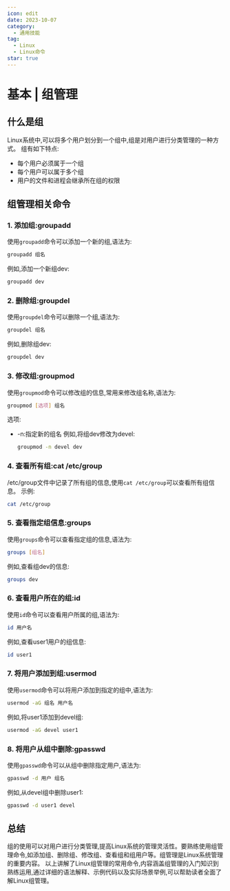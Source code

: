 ```yaml
---
icon: edit
date: 2023-10-07
category:
  - 通用技能
tag:
  - Linux
  - Linux命令
star: true
---
```


# 基本 | 组管理

## 什么是组

Linux系统中,可以将多个用户划分到一个组中,组是对用户进行分类管理的一种方式。
组有如下特点:

- 每个用户必须属于一个组
- 每个用户可以属于多个组
- 用户的文件和进程会继承所在组的权限

## 组管理相关命令

### 1. 添加组:groupadd

使用`groupadd`命令可以添加一个新的组,语法为:

```bash
groupadd 组名
```

例如,添加一个新组dev:

```bash
groupadd dev
```



### 2. 删除组:groupdel

使用`groupdel`命令可以删除一个组,语法为:

```bash
groupdel 组名
```

例如,删除组dev:

```bash
groupdel dev
```



### 3. 修改组:groupmod

使用`groupmod`命令可以修改组的信息,常用来修改组名称,语法为:

```bash
groupmod [选项] 组名
```

选项:

- -n:指定新的组名
  例如,将组dev修改为devel:

  ```bash
  groupmod -n devel dev
  ```

  

### 4. 查看所有组:cat /etc/group

/etc/group文件中记录了所有组的信息,使用`cat /etc/group`可以查看所有组信息。
示例:

```bash
cat /etc/group
```



### 5. 查看指定组信息:groups

使用`groups`命令可以查看指定组的信息,语法为:

```bash
groups [组名]
```

例如,查看组dev的信息:

```bash
groups dev
```



### 6. 查看用户所在的组:id

使用`id`命令可以查看用户所属的组,语法为:

```bash
id 用户名
```

例如,查看user1用户的组信息:

```bash
id user1
```



### 7. 将用户添加到组:usermod

使用`usermod`命令可以将用户添加到指定的组中,语法为:

```bash
usermod -aG 组名 用户名
```

例如,将user1添加到devel组:

```bash
usermod -aG devel user1
```



### 8. 将用户从组中删除:gpasswd

使用`gpasswd`命令可以从组中删除指定用户,语法为:

```bash
gpasswd -d 用户 组名
```

例如,从devel组中删除user1:

```bash
gpasswd -d user1 devel
```



## 总结

组的使用可以对用户进行分类管理,提高Linux系统的管理灵活性。要熟练使用组管理命令,如添加组、删除组、修改组、查看组和组用户等。组管理是Linux系统管理的重要内容。
以上讲解了Linux组管理的常用命令,内容涵盖组管理的入门知识到熟练运用,通过详细的语法解释、示例代码以及实际场景举例,可以帮助读者全面了解Linux组管理。